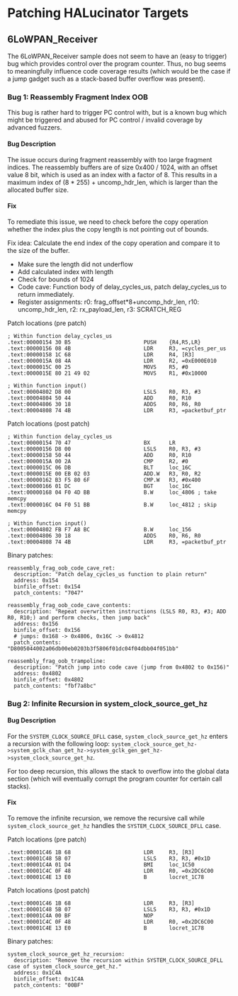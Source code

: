 # Patching HALucinator Targets

## 6LoWPAN_Receiver
The 6LoWPAN_Receiver sample does not seem to have an (easy to trigger) bug which provides control over the program counter.
Thus, no bug seems to meaningfully influence code coverage results (which would be the case if a jump gadget such as a stack-based buffer overflow was present).

### Bug 1: Reassembly Fragment Index OOB
This bug is rather hard to trigger PC control with, but is a known bug which might be triggered and abused for PC control / invalid coverage by advanced fuzzers.

#### Bug Description
The issue occurs during fragment reassembly with too large fragment indices.
The reassembly buffers are of size 0x400 / 1024, with an offset value 8 bit, which is used as an index with a factor of 8.
This results in a maximum index of (8 * 255) + uncomp_hdr_len, which is larger than the allocated buffer size.

#### Fix
To remediate this issue, we need to check before the copy operation whether the index plus the copy length is not pointing out of bounds.

Fix idea: Calculate the end index of the copy operation and compare it to the size of the buffer.
- Make sure the length did not underflow
- Add calculated index with length
- Check for bounds of 1024
- Code cave: Function body of delay_cycles_us, patch delay_cycles_us to return immediately.
- Register assignments: r0: frag_offset\*8+uncomp_hdr_len, r10: uncomp_hdr_len, r2: rx_payload_len, r3: SCRATCH_REG

Patch locations (pre patch)
```
; Within function delay_cycles_us
.text:00000154 30 B5                       PUSH    {R4,R5,LR}
.text:00000156 08 4B                       LDR     R3, =cycles_per_us
.text:00000158 1C 68                       LDR     R4, [R3]
.text:0000015A 08 4A                       LDR     R2, =0xE000E010
.text:0000015C 00 25                       MOVS    R5, #0
.text:0000015E 80 21 49 02                 MOVS    R1, #0x10000

; Within function input()
.text:00004802 D8 00                       LSLS    R0, R3, #3
.text:00004804 50 44                       ADD     R0, R10
.text:00004806 30 18                       ADDS    R0, R6, R0
.text:00004808 74 4B                       LDR     R3, =packetbuf_ptr
```

Patch locations (post patch)
```
; Within function delay_cycles_us
.text:00000154 70 47                       BX      LR
.text:00000156 D8 00                       LSLS    R0, R3, #3
.text:00000158 50 44                       ADD     R0, R10
.text:0000015A 00 2A                       CMP     R2, #0
.text:0000015C 06 DB                       BLT     loc_16C
.text:0000015E 00 EB 02 03                 ADD.W   R3, R0, R2
.text:00000162 B3 F5 80 6F                 CMP.W   R3, #0x400
.text:00000166 01 DC                       BGT     loc_16C
.text:00000168 04 F0 4D BB                 B.W     loc_4806 ; take memcpy
.text:0000016C 04 F0 51 BB                 B.W     loc_4812 ; skip memcpy

; Within function input()
.text:00004802 FB F7 A8 BC                 B.W     loc_156
.text:00004806 30 18                       ADDS    R0, R6, R0
.text:00004808 74 4B                       LDR     R3, =packetbuf_ptr
```


Binary patches:
```
reassembly_frag_oob_code_cave_ret:
  description: "Patch delay_cycles_us function to plain return"
  address: 0x154
  binfile_offset: 0x154
  patch_contents: "7047"

reassembly_frag_oob_code_cave_contents:
  description: "Repeat overwritten instructions (LSLS R0, R3, #3; ADD R0, R10;) and perform checks, then jump back"
  address: 0x156
  binfile_offset: 0x156
  # jumps: 0x168 -> 0x4806, 0x16C -> 0x4812
  patch_contents: "D8005044002a06db00eb0203b3f5806f01dc04f04dbb04f051bb"

reassembly_frag_oob_trampoline:
  description: "Patch jump into code cave (jump from 0x4802 to 0x156)"
  address: 0x4802
  binfile_offset: 0x4802
  patch_contents: "fbf7a8bc"
```


### Bug 2: Infinite Recursion in system_clock_source_get_hz

#### Bug Description
For the `SYSTEM_CLOCK_SOURCE_DFLL` case, `system_clock_source_get_hz` enters a recursion with the following loop: `system_clock_source_get_hz->system_gclk_chan_get_hz->system_gclk_gen_get_hz->system_clock_source_get_hz`.

For too deep recursion, this allows the stack to overflow into the global data section (which will eventually corrupt the program counter for certain call stacks).

#### Fix
To remove the infinite recursion, we remove the recursive call while `system_clock_source_get_hz` handles the `SYSTEM_CLOCK_SOURCE_DFLL` case.

Patch locations (pre patch)
```
.text:00001C46 1B 68                       LDR     R3, [R3]
.text:00001C48 5B 07                       LSLS    R3, R3, #0x1D
.text:00001C4A 01 D4                       BMI     loc_1C50
.text:00001C4C 0F 48                       LDR     R0, =0x2DC6C00
.text:00001C4E 13 E0                       B       locret_1C78
```

Patch locations (post patch)
```
.text:00001C46 1B 68                       LDR     R3, [R3]
.text:00001C48 5B 07                       LSLS    R3, R3, #0x1D
.text:00001C4A 00 BF                       NOP
.text:00001C4C 0F 48                       LDR     R0, =0x2DC6C00
.text:00001C4E 13 E0                       B       locret_1C78
```

Binary patches:
```
system_clock_source_get_hz_recursion:
  description: "Remove the recursion within SYSTEM_CLOCK_SOURCE_DFLL case of system_clock_source_get_hz."
  address: 0x1C4A
  binfile_offset: 0x1C4A
  patch_contents: "00BF"
```
